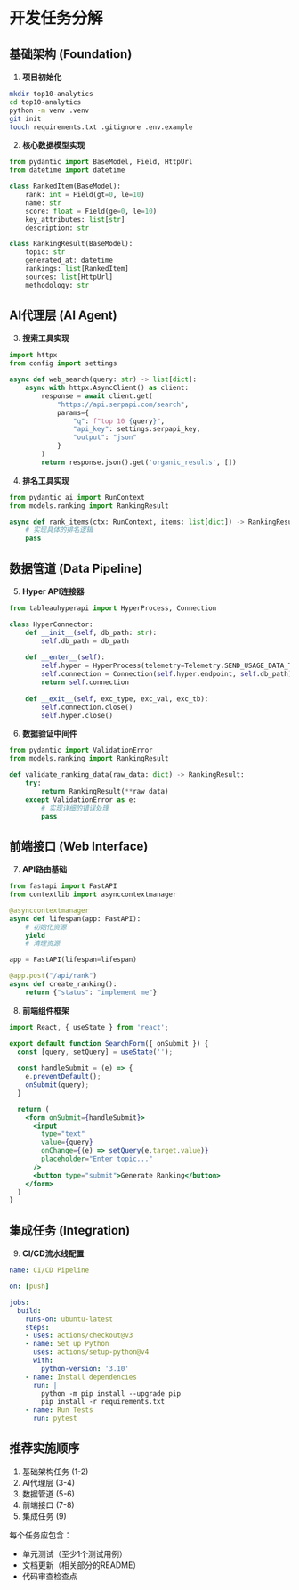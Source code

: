 # 开发任务分解

## 基础架构 (Foundation)
1. **项目初始化**
```bash
mkdir top10-analytics
cd top10-analytics
python -m venv .venv
git init
touch requirements.txt .gitignore .env.example
```

2. **核心数据模型实现**
```python:models/ranking.py
from pydantic import BaseModel, Field, HttpUrl
from datetime import datetime

class RankedItem(BaseModel):
    rank: int = Field(gt=0, le=10)
    name: str
    score: float = Field(ge=0, le=10)
    key_attributes: list[str]
    description: str

class RankingResult(BaseModel):
    topic: str
    generated_at: datetime
    rankings: list[RankedItem]
    sources: list[HttpUrl]
    methodology: str
```

## AI代理层 (AI Agent)
3. **搜索工具实现**
```python:agent/search.py
import httpx
from config import settings

async def web_search(query: str) -> list[dict]:
    async with httpx.AsyncClient() as client:
        response = await client.get(
            "https://api.serpapi.com/search",
            params={
                "q": f"top 10 {query}",
                "api_key": settings.serpapi_key,
                "output": "json"
            }
        )
        return response.json().get('organic_results', [])
```

4. **排名工具实现**
```python:agent/ranking.py
from pydantic_ai import RunContext
from models.ranking import RankingResult

async def rank_items(ctx: RunContext, items: list[dict]) -> RankingResult:
    # 实现具体的排名逻辑
    pass
```

## 数据管道 (Data Pipeline)
5. **Hyper API连接器**
```python:data/hyper_connector.py
from tableauhyperapi import HyperProcess, Connection

class HyperConnector:
    def __init__(self, db_path: str):
        self.db_path = db_path
        
    def __enter__(self):
        self.hyper = HyperProcess(telemetry=Telemetry.SEND_USAGE_DATA_TO_TABLEAU)
        self.connection = Connection(self.hyper.endpoint, self.db_path)
        return self.connection
        
    def __exit__(self, exc_type, exc_val, exc_tb):
        self.connection.close()
        self.hyper.close()
```

6. **数据验证中间件**
```python:data/validation.py
from pydantic import ValidationError
from models.ranking import RankingResult

def validate_ranking_data(raw_data: dict) -> RankingResult:
    try:
        return RankingResult(**raw_data)
    except ValidationError as e:
        # 实现详细的错误处理
        pass
```

## 前端接口 (Web Interface)
7. **API路由基础**
```python:api/main.py
from fastapi import FastAPI
from contextlib import asynccontextmanager

@asynccontextmanager
async def lifespan(app: FastAPI):
    # 初始化资源
    yield
    # 清理资源

app = FastAPI(lifespan=lifespan)

@app.post("/api/rank")
async def create_ranking():
    return {"status": "implement me"}
```

8. **前端组件框架**
```javascript:frontend/src/components/SearchForm.jsx
import React, { useState } from 'react';

export default function SearchForm({ onSubmit }) {
  const [query, setQuery] = useState('');
  
  const handleSubmit = (e) => {
    e.preventDefault();
    onSubmit(query);
  }

  return (
    <form onSubmit={handleSubmit}>
      <input 
        type="text" 
        value={query}
        onChange={(e) => setQuery(e.target.value)}
        placeholder="Enter topic..."
      />
      <button type="submit">Generate Ranking</button>
    </form>
  )
}
```

## 集成任务 (Integration)
9. **CI/CD流水线配置**
```yaml:.github/workflows/build.yml
name: CI/CD Pipeline

on: [push]

jobs:
  build:
    runs-on: ubuntu-latest
    steps:
    - uses: actions/checkout@v3
    - name: Set up Python
      uses: actions/setup-python@v4
      with:
        python-version: '3.10'
    - name: Install dependencies
      run: |
        python -m pip install --upgrade pip
        pip install -r requirements.txt
    - name: Run Tests
      run: pytest
```

## 推荐实施顺序

1. 基础架构任务 (1-2)
2. AI代理层 (3-4)
3. 数据管道 (5-6) 
4. 前端接口 (7-8)
5. 集成任务 (9)

每个任务应包含：
- 单元测试（至少1个测试用例）
- 文档更新（相关部分的README）
- 代码审查检查点 